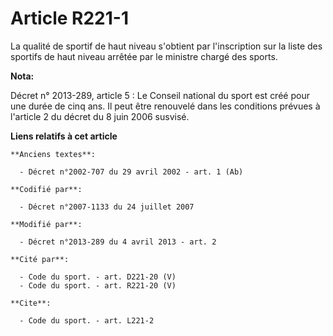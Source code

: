 # Article R221-1

La qualité de sportif de haut niveau s'obtient par l'inscription sur la liste des sportifs de haut niveau arrêtée par le
ministre chargé des sports.

**Nota:**

Décret n° 2013-289, article 5 : Le Conseil national du sport est créé pour une durée de cinq ans. Il peut être renouvelé dans
les conditions prévues à l'article 2 du décret du 8 juin 2006 susvisé.

**Liens relatifs à cet article**

	**Anciens textes**:

	  - Décret n°2002-707 du 29 avril 2002 - art. 1 (Ab)

	**Codifié par**:

	  - Décret n°2007-1133 du 24 juillet 2007

	**Modifié par**:

	  - Décret n°2013-289 du 4 avril 2013 - art. 2

	**Cité par**:

	  - Code du sport. - art. D221-20 (V)
	  - Code du sport. - art. R221-20 (V)

	**Cite**:

	  - Code du sport. - art. L221-2

